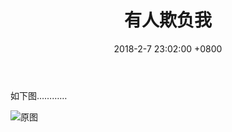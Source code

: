 ﻿---
layout: post
title: 有人欺负我
img: post3.jpg # Add image post (optional)
date: 2018-2-7 23:02:00 +0800
description:  # Add post description (optional)
tag: [person,daily]
---
如下图…………

![原图]({{site.baseurl}}/assets/img/2018.2.7.jpg)



